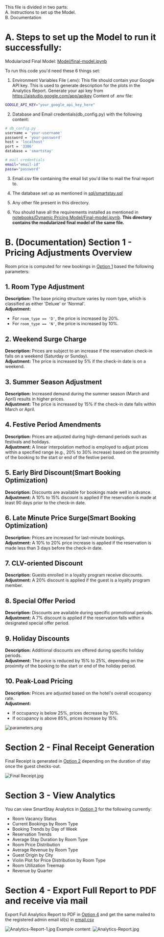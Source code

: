 This file is divided in two parts:<br>
A. Instructions to set up the Model.<br>
B. Documentation

# A. Steps to set up the Model to run it successfully:
 
Modularized Final Model: [Model/final-model.ipynb](https://github.com/im-ukr/SmartStay/blob/test/Model/final-model.ipynb)

To run this code you'd need these 6 things set:

1. Environment Variables File (.env):
This file should contain your Google API key. This is used to generate description for the plots in the Analytics Report. Generate your api key from https://aistudio.google.com/app/apikey
Content of .env file:
```sh
GOOGLE_API_KEY="your_google_api_key_here"
```
2. Database and Email credentials(db_config.py) with the following content:
```sh
# db_config.py
username = 'your-username'
password = 'your-password'
host = 'localhost'
port = '3306'
database = 'smartstay'

# mail credentials
email="email-id"
passw="password"
```

3. Email.csv file containing the email list you'd like to mail the final report to.

4. The database set up as mentioned in [sql/smartstay.sql](https://github.com/im-ukr/SmartStay/blob/test/sql/smartstay.sql)

5. Any other file present in this directory.

6. You should have all the requirements installed as mentioned in [notebooks/Dynamic Pricing Model/Final-model.ipynb](https://github.com/im-ukr/SmartStay/blob/test/notebooks/Dynamic%20Pricing%20Model/Final-model.ipynb). **This directory contains the modularized final model of the same file.**

# B. (Documentation) Section 1 - Pricing Adjustments Overview

Room price is computed for new bookings in [Option 1](https://github.com/im-ukr/SmartStay/blob/test/Model/room_price_computation.py) based the following parameters:

## 1. Room Type Adjustment
**Description:** The base pricing structure varies by room type, which is classified as either 'Deluxe' or 'Normal'.  
**Adjustment:** 
- For `room_type == 'D'`, the price is increased by 20%. 
- For `room_type == 'N'`, the price is increased by 10%.

## 2. Weekend Surge Charge
**Description:** Prices are subject to an increase if the reservation check-in falls on a weekend (Saturday or Sunday).  
**Adjustment:** The price is increased by 5% if the check-in date is on a weekend.

## 3. Summer Season Adjustment
**Description:** Increased demand during the summer season (March and April) results in higher prices.  
**Adjustment:** The price is increased by 15% if the check-in date falls within March or April.

## 4. Festive Period Amendments
**Description:** Prices are adjusted during high-demand periods such as festivals and holidays.  
**Adjustment:** A linear interpolation method is employed to adjust prices within a specified range (e.g., 20% to 30% increase) based on the proximity of the booking to the start or end of the festive period.

## 5. Early Bird Discount(Smart Booking Optimization)
**Description:** Discounts are available for bookings made well in advance.  
**Adjustment:** A 10% to 15% discount is applied if the reservation is made at least 90 days prior to the check-in date.

## 6. Late Minute Price Surge(Smart Booking Optimization)
**Description:** Prices are increased for last-minute bookings.  
**Adjustment:** A 10% to 20% price increase is applied if the reservation is made less than 3 days before the check-in date.

## 7. CLV-oriented Discount
**Description:** Guests enrolled in a loyalty program receive discounts.  
**Adjustment:** A 20% discount is applied if the guest is a loyalty program member.

## 8. Special Offer Period
**Description:** Discounts are available during specific promotional periods.  
**Adjustment:** A 7% discount is applied if the reservation falls within a designated special offer period.

## 9. Holiday Discounts
**Description:** Additional discounts are offered during specific holiday periods.  
**Adjustment:** The price is reduced by 15% to 25%, depending on the proximity of the booking to the start or end of the holiday period.

## 10. Peak-Load Pricing
**Description:** Prices are adjusted based on the hotel's overall occupancy rate.  
**Adjustment:** 
- If occupancy is below 25%, prices decrease by 10%.
- If occupancy is above 85%, prices increase by 15%.

![parameters.png](https://github.com/im-ukr/SmartStay/blob/test/Model/assets/parameters.png)

# Section 2 - Final Receipt Generation 

Final Receipt is generated in [Option 2](https://github.com/im-ukr/SmartStay/blob/test/Model/fetch_reservation_and_calculate.py) depending on the duration of stay once the guest checks-out.

![Final Receipt.jpg](https://github.com/im-ukr/SmartStay/blob/test/Model/assets/Booking_Receipt_2_page-0001.jpg)

# Section 3 - View Analytics

You can view SmartStay Analytics in [Option 3](https://github.com/im-ukr/SmartStay/blob/test/Model/view_analytics.py) for the following currently:

- Room Vacancy Status
- Current Bookings by Room Type
- Booking Trends by Day of Week
- Reservation Trends
- Average Stay Duration by Room Type
- Room Price Distribution
- Average Revenue by Room Type
- Guest Origin by City
- Violin Plot for Price Distribution by Room Type
- Room Utilization Treemap
- Revenue by Quarter

# Section 4 - Export Full Report to PDF and receive via mail

Export Full Analytics Report to PDF in [Option 4](https://github.com/im-ukr/SmartStay/blob/test/Model/report_export.py) and get the same mailed to the registered admin email id(s) in [email.csv](https://github.com/im-ukr/SmartStay/blob/test/Model/email.csv)

![Analytics-Report-1.jpg](https://github.com/im-ukr/SmartStay/blob/test/Model/assets/SmartStay-Analytics-Report_page1.jpg)
Example content:
![Analytics-Report.jpg](https://github.com/im-ukr/SmartStay/blob/test/Model/assets/SmartStay-Analytics-Report%20(1).jpg)


